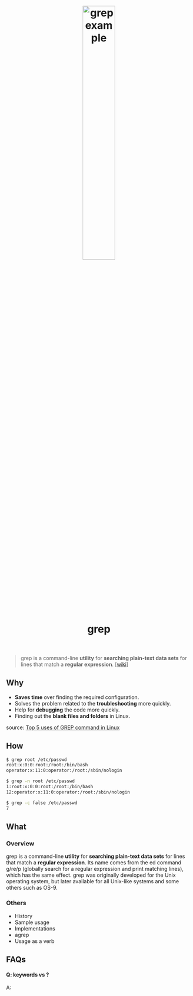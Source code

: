 <h1 align="center">
<br>
	<a href="https://www.wikiwand.com/en/Grep">
  <img src="https://i.imgur.com/II8yoVH.png" alt="grep example" width=42%">
  </a>
  <br><br>
grep 
  <br><br>
</h1>

> grep is a command-line **utility** for **searching plain-text data sets** for lines that match a **regular expression**. [[wiki](https://www.wikiwand.com/en/Grep)]

## Why 

* **Saves time** over finding the required configuration.
* Solves the problem related to the **troubleshooting** more quickly.
* Help for **debugging** the code more quickly.
* Finding out the **blank files and folders** in Linux.

source: [Top 5 uses of GREP command in Linux](https://www.fosslinux.com/18892/top-5-uses-of-grep-command.htm)

## How

``` bash
$ grep root /etc/passwd
root:x:0:0:root:/root:/bin/bash
operator:x:11:0:operator:/root:/sbin/nologin

$ grep -n root /etc/passwd
1:root:x:0:0:root:/root:/bin/bash
12:operator:x:11:0:operator:/root:/sbin/nologin

$ grep -c false /etc/passwd
7
```

## What 

### Overview

grep is a command-line **utility** for **searching plain-text data sets** for lines that match a **regular expression**. Its name comes from the ed command g/re/p (globally search for a regular expression and print matching lines), which has the same effect. grep was originally developed for the Unix operating system, but later available for all Unix-like systems and some others such as OS-9.


### Others

* History
* Sample usage
* Implementations
* agrep
* Usage as a verb


## FAQs

#### Q: keywords vs ?

A: 


